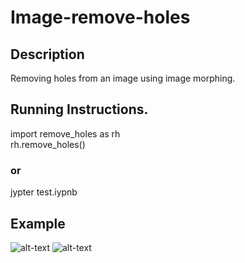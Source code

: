 # Image-remove-holes
## Description
Removing holes from an image using image morphing.
## Running Instructions.
import remove_holes as rh</br>
rh.remove_holes()
### or
jypter test.iypnb
## Example
![alt-text]( http://vlm1.uta.edu/~athitsos/courses/cse4310_spring2019/assignments/assignment2/data/zebra_with_holes.gif) ![alt-text]( http://vlm1.uta.edu/~athitsos/courses/cse4310_spring2019/assignments/assignment2/data/zebra_without_holes.gif)
